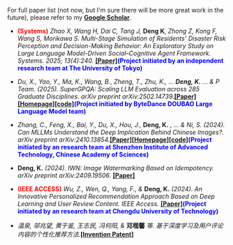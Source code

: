 For full paper list (not now, but I'm sure there will be more great work in the future), please refer to my [**Google Scholar**](https://scholar.google.com/citations?user=WsJD-ukAAAAJ).

- <strong style="color:red;">**(Systems)**</strong> *Zhao X, Wang H, Dai C, Tang J,* **Deng K**, *Zhong Z, Kong F, Wang S, Morikawa S. Multi-Stage Simulation of Residents’ Disaster Risk Perception and Decision-Making Behavior: An Exploratory Study on Large Language Model-Driven Social–Cognitive Agent Framework. Systems. 2025; 13(4):240.* [**[Paper]**](https://www.mdpi.com/2079-8954/13/4/240)<strong style="color:blue;">**(Project initiated by an independent research team at The University of Tokyo)**</strong>

- *Du, X., Yao, Y., Ma, K., Wang, B., Zheng, T., Zhu, K., ... **Deng, K.** ... & P Team. (2025). SuperGPQA: Scaling LLM Evaluation across 285 Graduate Disciplines. arXiv preprint arXiv:2502.14739.*[**[Paper]**](https://arxiv.org/abs/2502.14739)[**[Homepage]**](https://supergpqa.github.io)[**[code]**](https://github.com/SuperGPQA/SuperGPQA)<strong style="color:blue;">**(Project initiated by ByteDance DOUBAO Large Language Model team)**</strong>


- *Zhang, C., Feng, X., Bai, Y., Du, X., Hou, J.,* **Deng, K.** *, ... & Ni, S. (2024). Can MLLMs Understand the Deep Implication Behind Chinese Images?. arXiv preprint arXiv:2410.13854.*[**[Paper]**](https://arxiv.org/abs/2410.13854)[**[Homepage]**](https://cii-bench.github.io/)[**[code]**](https://github.com/MING-ZCH/CII-Bench)<strong style="color:blue;">**(Project initiated by an research team at Shenzhen Institute of Advanced Technology, Chinese Academy of Sciences)**</strong>


- **Deng, K.** *(2024). IWN: Image Watermarking Based on Idempotency. arXiv preprint arXiv:2409.19506.* [**[Paper]**](https://arxiv.org/abs/2409.19506)


- <strong style="color:red;">**(IEEE ACCESS)**</strong> *Wu, Z., Wen, Q., Yang, F., &* **Deng, K.** *(2024). An Innovative Personalized Recommendation Approach Based on Deep Learning and User Review Content. IEEE Access.* [**[Paper]**](https://ieeexplore.ieee.org/abstract/document/10643549)<strong style="color:blue;">**(Project initiated by an research team at Chengdu University of Technology)**</strong>


<!-- - **Deng, K.** *, Lei, J., Li, X., Shuai, S., Lin, M., & Li, S. (2023, November). An improved lightweight segmentation neural network for dermoscopic lesion images based on knowledge distillation. In 2023 International Conference on Image Processing, Computer Vision and Machine Learning (ICICML) (pp. 268-271). IEEE.* [**[Paper]**](https://ieeexplore.ieee.org/abstract/document/10424947) -->


- *温泉, 邬兆望, 黄于鉴, 王志民, 冯何阳, &* **邓楷馨** *等. 基于深度学习及用户评论内容的个性化推荐方法.*[**[Invention Patent]**](https://xueshu.baidu.com/usercenter/paper/show?paperid=130s0080qs640mx0nm7t0x40k3662202&site=xueshu_se)
